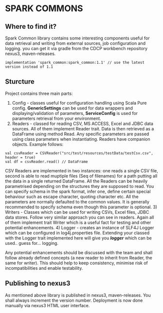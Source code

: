 # SPARK COMMONS
## Where to find it?
Spark Common library contains some interesting components useful for data retrieval and writing from external sources, job configuration and logging.
you can get it via gradle from the CDCP workbench repository nexus3, maven-releases. 
```$groovy
implementation 'spark_common:spark_common:1.1' // use the latest version instead of 1.1
```

## Sturcture
Project contains three main parts:
1) Config - classes useful for configuration handling using Scala Pure config. __GenericSettings__ can be used for data wrappers and displaying/validation of parameters, __ServiceConfig__ is used for parameters retrieval from your environment.
2) Readers - classed for reading CSV, MS ACCESS, Excel and JDBC data sources. All of them implement Reader trait. Data is then retrieved as a DataFrame using method Read. Any specific parameters are passed using class parameters when instantiating. Readers have companion objects. Example follows:
```$scala
val csvReader = CSVReader("src/test/resources/testData/testCsv.csv", header = true)
val df = csvReader.read() // DataFrame
```
CSV Readers are implemented in two instances: one reads a single CSV file, second is able to read muptiple files (Seq of filenames) for a path putting all the data in a single returned DataFrame.
All the Readers can be heavily parametrised depending on the structures they are supposed to read. You can specify schema in the spark format, infer one, define certain special behaviour such as escape character, quoting character etc. All the parameters are normally defaulted to the common values. It is generally recommended to specify schema even though this parameter is optional.
3) Writers - Classes which can be used for writing CSVs, Excel files, JDBC data stores. Follow very similar approach you can see in readers. Again all of them implement trait Writer which is a useful fact for testing and other potential enhancements.
4) Logger - creates an instance of SLF4J Logger which can be configured in log4j.properties file. Extending your classed with the Logger trait implemented here will give you ***logger*** which can be used.. guess for... logging.

Any potential enhancements should be discussed with the team and shall follow already defined concepts (a new reader to inherit from Reader, the same for writer). This should help to keep consistency, minimise risk of incompatibilities and enable testability.
## Publishing to nexus3
As mentioned above library is published in nexus3, maven-releases. You shall always increment the version number. Deployment is now done manually via nexus3 HTML user interface.